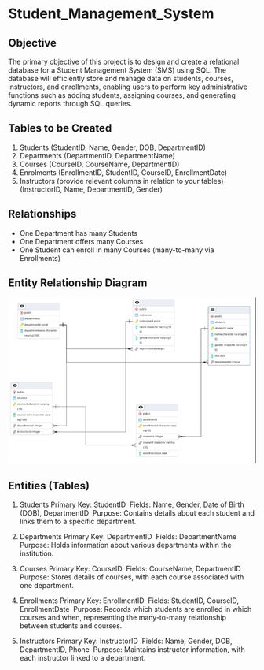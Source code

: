 # Student_Management_System
## Objective
The primary objective of this project is to design and create a relational database for a Student Management System (SMS) using SQL. The database will efficiently store and manage data on students, courses, instructors, and enrollments, enabling users to perform key administrative functions such as adding students, assigning courses, and generating dynamic reports through SQL queries.

## Tables to be Created
1.	Students (StudentID, Name, Gender, DOB, DepartmentID)
2.	Departments (DepartmentID, DepartmentName)
3.	Courses (CourseID, CourseName, DepartmentID)
4.	Enrolments (EnrollmentID, StudentID, CourseID, EnrollmentDate)
5.	Instructors (provide relevant columns in relation to your tables)
(InstructorID, Name, DepartmentID, Gender)

## Relationships 
- One Department has many Students
- One Department offers many Courses
- One Student can enroll in many Courses (many-to-many via Enrollments)

## Entity Relationship Diagram 
![](SMS_schema.png)


## Entities (Tables)
1.	Students
Primary Key: StudentID 
Fields: Name, Gender, Date of Birth (DOB), DepartmentID 
Purpose: Contains details about each student and links them to a specific department. 

2.	Departments
Primary Key: DepartmentID 
Fields: DepartmentName 
Purpose: Holds information about various departments within the institution. 

3.	Courses
Primary Key: CourseID 
Fields: CourseName, DepartmentID 
Purpose: Stores details of courses, with each course associated with one department. 

4.	Enrollments
Primary Key: EnrollmentID 
Fields: StudentID, CourseID, EnrollmentDate 
Purpose: Records which students are enrolled in which courses and when, representing the many-to-many relationship between students and courses. 

5.	Instructors
Primary Key: InstructorID 
Fields: Name, Gender, DOB, DepartmentID, Phone 
Purpose: Maintains instructor information, with each instructor linked to a department. 


